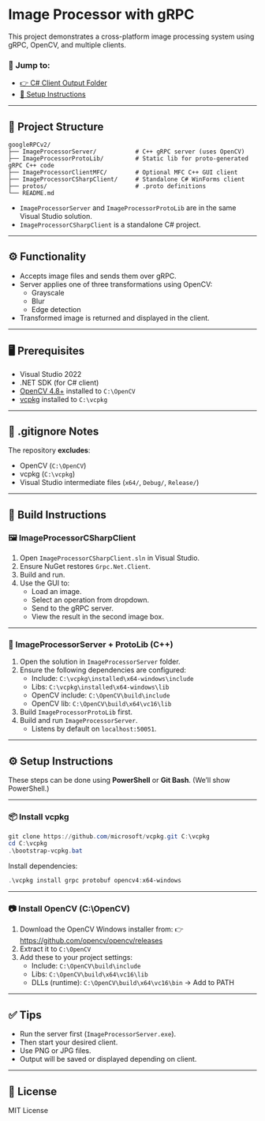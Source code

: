 # Image Processor with gRPC

This project demonstrates a cross-platform image processing system using gRPC, OpenCV, and multiple clients.

### 🔗 Jump to:
- [👉 C# Client Output Folder](./ImageProcessorCSharpClient/SampleResults)
- [🔧 Setup Instructions](#-setup-instructions)

---

## 📁 Project Structure

```
googleRPCv2/
├── ImageProcessorServer/           # C++ gRPC server (uses OpenCV)
├── ImageProcessorProtoLib/         # Static lib for proto-generated gRPC C++ code
├── ImageProcessorClientMFC/        # Optional MFC C++ GUI client
├── ImageProcessorCSharpClient/     # Standalone C# WinForms client
├── protos/                         # .proto definitions
└── README.md
```

- `ImageProcessorServer` and `ImageProcessorProtoLib` are in the same Visual Studio solution.
- `ImageProcessorCSharpClient` is a standalone C# project.

---

## ⚙️ Functionality

- Accepts image files and sends them over gRPC.
- Server applies one of three transformations using OpenCV:
  - Grayscale
  - Blur
  - Edge detection
- Transformed image is returned and displayed in the client.

---

## 🖥️ Prerequisites

- Visual Studio 2022
- .NET SDK (for C# client)
- [OpenCV 4.8+](https://opencv.org/releases/) installed to `C:\OpenCV`
- [vcpkg](https://github.com/microsoft/vcpkg) installed to `C:\vcpkg`

---

## 🚧 .gitignore Notes

The repository **excludes**:
- OpenCV (`C:\OpenCV`)
- vcpkg (`C:\vcpkg`)
- Visual Studio intermediate files (`x64/`, `Debug/`, `Release/`)

---

## 🧪 Build Instructions

### 🖼️ ImageProcessorCSharpClient

1. Open `ImageProcessorCSharpClient.sln` in Visual Studio.
2. Ensure NuGet restores `Grpc.Net.Client`.
3. Build and run.
4. Use the GUI to:
   - Load an image.
   - Select an operation from dropdown.
   - Send to the gRPC server.
   - View the result in the second image box.

---

### 🧰 ImageProcessorServer + ProtoLib (C++)

1. Open the solution in `ImageProcessorServer` folder.
2. Ensure the following dependencies are configured:
   - Include: `C:\vcpkg\installed\x64-windows\include`
   - Libs: `C:\vcpkg\installed\x64-windows\lib`
   - OpenCV include: `C:\OpenCV\build\include`
   - OpenCV lib: `C:\OpenCV\build\x64\vc16\lib`
3. Build `ImageProcessorProtoLib` first.
4. Build and run `ImageProcessorServer`.
   - Listens by default on `localhost:50051`.

---

## ⚙️ Setup Instructions

These steps can be done using **PowerShell** or **Git Bash**. (We’ll show PowerShell.)

---

### 📦 Install vcpkg

```powershell
git clone https://github.com/microsoft/vcpkg.git C:\vcpkg
cd C:\vcpkg
.\bootstrap-vcpkg.bat
```

Install dependencies:

```powershell
.\vcpkg install grpc protobuf opencv4:x64-windows
```

---

### 📷 Install OpenCV (C:\OpenCV)

1. Download the OpenCV Windows installer from:
   👉 https://github.com/opencv/opencv/releases
2. Extract it to `C:\OpenCV`
3. Add these to your project settings:
   - Include: `C:\OpenCV\build\include`
   - Libs: `C:\OpenCV\build\x64\vc16\lib`
   - DLLs (runtime): `C:\OpenCV\build\x64\vc16\bin` → Add to PATH

---

## ✅ Tips

- Run the server first (`ImageProcessorServer.exe`).
- Then start your desired client.
- Use PNG or JPG files.
- Output will be saved or displayed depending on client.

---

## 📜 License

MIT License